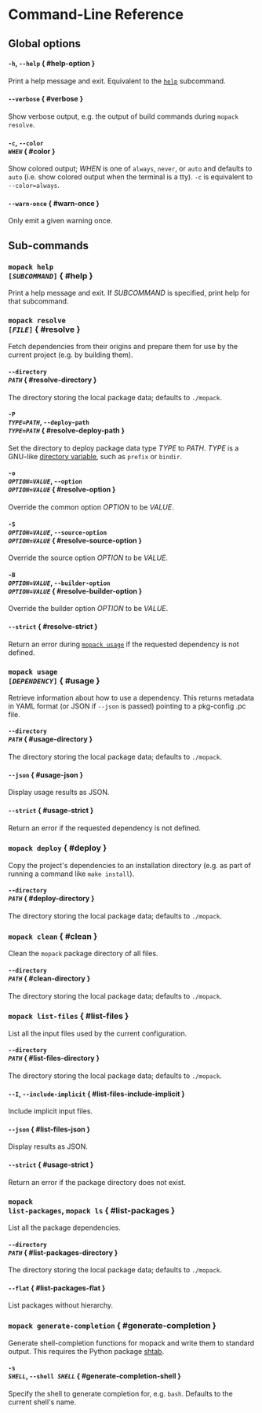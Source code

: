 # Command-Line Reference

## Global options

#### `-h`, `--help` { #help-option }

Print a help message and exit. Equivalent to the [`help`](#help) subcommand.

#### `--verbose` { #verbose }

Show verbose output, e.g. the output of build commands during `mopack resolve`.

#### `-c`, <code>--color *WHEN*</code> { #color }

Show colored output; *WHEN* is one of `always`, `never`, or `auto` and defaults
to `auto` (i.e. show colored output when the terminal is a tty). `-c` is
equivalent to `--color=always`.

#### `--warn-once` { #warn-once }

Only emit a given warning once.

## Sub-commands

### <code>mopack help [*SUBCOMMAND*]</code> { #help }

Print a help message and exit. If *SUBCOMMAND* is specified, print help for that
subcommand.

### <code>mopack resolve [*FILE*]</code> { #resolve }

Fetch dependencies from their origins and prepare them for use by the current
project (e.g. by building them).

#### <code>--directory *PATH*</code> { #resolve-directory }

The directory storing the local package data; defaults to `./mopack`.

#### <code>-P *TYPE*=*PATH*</code>, <code>--deploy-path *TYPE*=*PATH*</code> { #resolve-deploy-path }

Set the directory to deploy package data type *TYPE* to *PATH*. *TYPE* is a
GNU-like [directory variable][gnu-directory-variables], such as `prefix` or
`bindir`.

#### <code>-o *OPTION*=*VALUE*</code>, <code>--option *OPTION*=*VALUE*</code> { #resolve-option }

Override the common option *OPTION* to be *VALUE*.

#### <code>-S *OPTION*=*VALUE*</code>, <code>--source-option *OPTION*=*VALUE*</code> { #resolve-source-option }

Override the source option *OPTION* to be *VALUE*.

#### <code>-B *OPTION*=*VALUE*</code>, <code>--builder-option *OPTION*=*VALUE*</code> { #resolve-builder-option }

Override the builder option *OPTION* to be *VALUE*.

#### `--strict` { #resolve-strict }

Return an error during [`mopack usage`](#usage) if the requested dependency is
not defined.

### <code>mopack usage [*DEPENDENCY*]</code> { #usage }

Retrieve information about how to use a dependency. This returns metadata in
YAML format (or JSON if `--json` is passed) pointing to a pkg-config .pc file.

#### <code>--directory *PATH*</code> { #usage-directory }

The directory storing the local package data; defaults to `./mopack`.

#### `--json` { #usage-json }

Display usage results as JSON.

#### `--strict` { #usage-strict }

Return an error if the requested dependency is not defined.

### <code>mopack deploy</code> { #deploy }

Copy the project's dependencies to an installation directory (e.g. as part of
running a command like `make install`).

#### <code>--directory *PATH*</code> { #deploy-directory }

The directory storing the local package data; defaults to `./mopack`.

### <code>mopack clean</code> { #clean }

Clean the `mopack` package directory of all files.

#### <code>--directory *PATH*</code> { #clean-directory }

The directory storing the local package data; defaults to `./mopack`.

### <code>mopack list-files</code> { #list-files }

List all the input files used by the current configuration.

#### <code>--directory *PATH*</code> { #list-files-directory }

The directory storing the local package data; defaults to `./mopack`.

#### `--I`, `--include-implicit` { #list-files-include-implicit }

Include implicit input files.

#### `--json` { #list-files-json }

Display results as JSON.

#### `--strict` { #usage-strict }

Return an error if the package directory does not exist.

### <code>mopack list-packages</code>, <code>mopack ls</code> { #list-packages }

List all the package dependencies.

#### <code>--directory *PATH*</code> { #list-packages-directory }

The directory storing the local package data; defaults to `./mopack`.

#### `--flat` { #list-packages-flat }

List packages without hierarchy.

### `mopack generate-completion` { #generate-completion }

Generate shell-completion functions for mopack and write them to standard
output. This requires the Python package [shtab][shtab].

#### <code>-s *SHELL*</code>, <code>--shell *SHELL*</code> { #generate-completion-shell }

Specify the shell to generate completion for, e.g. `bash`. Defaults to the
current shell's name.

[gnu-directory-variables]: https://www.gnu.org/prep/standards/html_node/Directory-Variables.html
[shtab]: https://github.com/iterative/shtab
